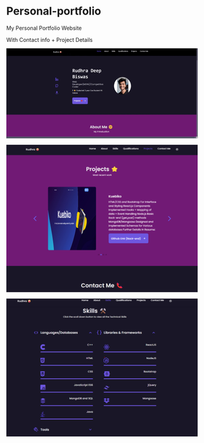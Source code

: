 # Personal-portfolio
My Personal Portfolio Website 

With Contact info + Project Details

![](assets/img/port.gif)



![](https://github.com/rudeUltra/Personal-portfolio/blob/main/assets/img/Screenshot%202022-04-12%20223557.png)


![](https://github.com/rudeUltra/Personal-portfolio/blob/main/assets/img/Screenshot%202022-04-12%20223618.png)
